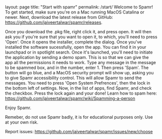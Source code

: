 layout: page
title: "Start with spamr"
permalink: /start/
Welcome to Spamr! To get started, make sure you're on a Mac running MacOS Catalina or newer. Next, download the latest release from GitHub: https://github.com/jaiveertalwar/spamr/releases.

Once you download the .pkg file, right click it, and press open. It will then ask you if you're sure that you want to open it, to which, you'll need to press 'Open'. Once it opens the installer, complete the dialog. Once you've installed the software sucessfully, open the app. You can find it in your launchpad or in spotlight search. Once it's launched, you'll need to initiate the application by sending a demo spam. This is so that we can give the app all the permissions it needs to work. Type any message in the message to be spammed box, and in the number, enter 1. Then press 'Spam'. The button will go blue, and a MacOS security prompt will show up, asking you to give Spamr accessibility control. This will allow Spamr to send the messages. You need to press 'Open System Prefrences', then the lock in the bottom left of settings. Now, in the list of apps, find Spamr, and check the checkbox. Press the lock again and your done!
Learn how to spam here: https://github.com/jaiveertalwar/spamr/wiki/Spamming-a-person

Enjoy Spamr.

Remeber, do not use Spamr badly, it is for educational purposes only. Use at your own risk.

Report issues: https://github.com/jaiveertalwar/spamr/issues/new/choose

